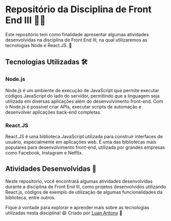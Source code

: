 # Repositório da Disciplina de Front End III 👨‍💻

Este repositório tem como finalidade apresentar algumas atividades desenvolvidas na disciplina de Front End III, na qual utilizaremos as tecnologias Node e React.JS. 🚀

## Tecnologias Utilizadas 🛠️

### Node.js

Node.js é um ambiente de execução de JavaScript que permite executar códigos JavaScript do lado do servidor, permitindo que a linguagem seja utilizada em diversas aplicações além do desenvolvimento front-end. Com o Node.js é possível criar APIs, executar scripts de automação e desenvolver aplicações back-end completas.

### React.JS

React.JS é uma biblioteca JavaScript utilizada para construir interfaces de usuário, especialmente em aplicações web. É uma das bibliotecas mais populares para desenvolvimento front-end, utilizada por grandes empresas como Facebook, Instagram e Netflix.

## Atividades Desenvolvidas 📝

Neste repositório, você encontrará algumas atividades desenvolvidas durante a disciplina de Front End III, como projetos desenvolvidos utilizando React.js, códigos de exemplo de utilização de algumas funcionalidades da biblioteca, entre outros.

Fique à vontade para explorar e aprender mais sobre as tecnologias utilizadas nesta disciplina! 😄
Criado por [Luan Antony](https://github.com/luanantony) 🤖